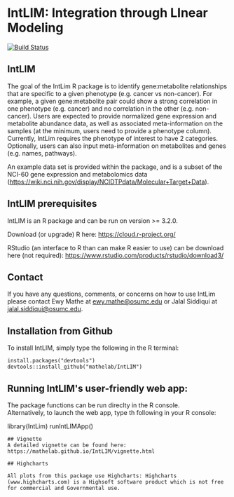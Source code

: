 # IntLIM:  Integration through LInear Modeling
[![Build Status](https://travis-ci.com/mingrui-liu/IntLim.svg?token=Bq2KXMARaDh31C6yNoTF&branch=master)](https://travis-ci.com/mingrui-liu/IntLim)

## IntLIM

The goal of the IntLim R package is to identify gene:metabolite relationships that are specific to a given phenotype (e.g. cancer vs non-cancer). For example, a given gene:metabolite pair could show a strong correlation in one phenotype (e.g. cancer) and no correlation in the other (e.g. non-cancer).  Users are expected to provide normalized gene expression and metabolite abundance data, as well as associated meta-information on the samples (at the minimum, users need to provide a phenotype column).  Currently, IntLim requires the phenotype of interest to have 2 categories.  Optionally, users can also input meta-information on metabolites and genes (e.g. names, pathways).  

An example data set is provided within the package, and is a subset of the NCI-60 gene expression and metabolomics data (https://wiki.nci.nih.gov/display/NCIDTPdata/Molecular+Target+Data).  

## IntLIM prerequisites
IntLIM is an R package and can be run on version >= 3.2.0. 

Download (or upgrade) R here: https://cloud.r-project.org/

RStudio (an interface to R than can make R easier to use) can be download here (not required): https://www.rstudio.com/products/rstudio/download3/

## Contact

If you have any questions, comments, or concerns on how to use IntLim please contact Ewy Mathe at ewy.mathe@osumc.edu or Jalal Siddiqui at jalal.siddiqui@osumc.edu.

## Installation from Github

To install IntLIM, simply type the following in the R terminal:
```
install.packages("devtools")
devtools::install_github("mathelab/IntLIM")
```

## Running IntLIM's user-friendly web app:

The package functions can be run direclty in the R console.  
Alternatively, to launch the web app, type th following in your R console:

library(IntLim)
runIntLIMApp()
```
## Vignette
A detailed vignette can be found here:
https://mathelab.github.io/IntLIM/vignette.html

## Highcharts

All plots from this package use Highcharts: Highcharts (www.highcharts.com) is a Highsoft software product which is not free for commercial and Governmental use.
